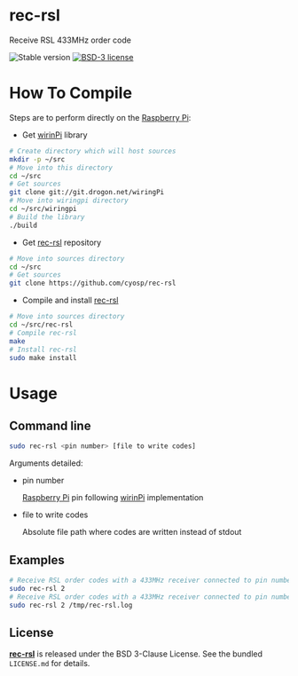 # rec-rsl
Receive RSL 433MHz order code

![Stable version](https://img.shields.io/badge/stable-1.2.0-blue.svg)
[![BSD-3 license](https://img.shields.io/badge/license-BSD--3--Clause-428F7E.svg)](https://tldrlegal.com/license/bsd-3-clause-license-%28revised%29)

# How To Compile

Steps are to perform directly on the [Raspberry Pi](https://www.raspberrypi.org/products/):

* Get [wirinPi](http://wiringpi.com/) library
```bash
# Create directory which will host sources
mkdir -p ~/src
# Move into this directory
cd ~/src
# Get sources
git clone git://git.drogon.net/wiringPi
# Move into wiringpi directory
cd ~/src/wiringpi
# Build the library
./build
```
* Get [rec-rsl](https://github.com/cyosp/rec-rsl) repository
```bash
# Move into sources directory
cd ~/src
# Get sources
git clone https://github.com/cyosp/rec-rsl
```
* Compile and install [rec-rsl](https://github.com/cyosp/rec-rsl)
```bash
# Move into sources directory
cd ~/src/rec-rsl
# Compile rec-rsl
make
# Install rec-rsl
sudo make install
```

# Usage

## Command line

```bash
sudo rec-rsl <pin number> [file to write codes]
```

Arguments detailed:
 * pin number

	[Raspberry Pi](https://www.raspberrypi.org/products/) pin following [wirinPi](http://wiringpi.com/) implementation
 * file to write codes

	Absolute file path where codes are written instead of stdout

## Examples

```bash
# Receive RSL order codes with a 433MHz receiver connected to pin number 2
sudo rec-rsl 2
# Receive RSL order codes with a 433MHz receiver connected to pin number 2 and store them into /tmp/rec-rsl.log file
sudo rec-rsl 2 /tmp/rec-rsl.log
```
## License

**[rec-rsl](https://github.com/cyosp/rec-rsl)** is released under the BSD 3-Clause License. See the bundled `LICENSE.md` for details.